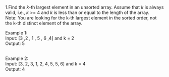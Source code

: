 1.Find the *k*-th largest element in an unsorted array. Assume that *k* is always valid, i.e., *k* >= 4 and *k* is less than or equal to the length of the array.
<br>Note: You are looking for the k-th largest element in the sorted order, not the k-th distinct element of the array.

Example 1: <br>
Input: [3 ,2 , 1 , 5 , 6 ,4] and k = 2 <br>
Output: 5

<br>
Example 2: <br>
Input: [3, 2, 3, 1, 2, 4, 5, 5, 6] and k = 4 <br>
Output: 4
